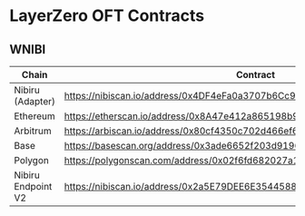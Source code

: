 # LayerZero OFT Contracts

## WNIBI

<table><thead><tr><th width="212.86328125">Chain</th><th>Contract</th></tr></thead><tbody><tr><td>Nibiru (Adapter)</td><td><a href="https://nibiscan.io/address/0x4DF4eFa0a3707b6Cc964F62042E8a303A0376F54">https://nibiscan.io/address/0x4DF4eFa0a3707b6Cc964F62042E8a303A0376F54</a></td></tr><tr><td>Ethereum</td><td><a href="https://etherscan.io/address/0x8A47e412a865198b9d5f10fF2e54f788f1696195">https://etherscan.io/address/0x8A47e412a865198b9d5f10fF2e54f788f1696195</a></td></tr><tr><td>Arbitrum</td><td><a href="https://arbiscan.io/address/0x80cf4350c702d466ef65305a73726349e98d7f57">https://arbiscan.io/address/0x80cf4350c702d466ef65305a73726349e98d7f57</a></td></tr><tr><td>Base</td><td><a href="https://basescan.org/address/0x3ade6652f203d919697f8577f75eebb989a5c586">https://basescan.org/address/0x3ade6652f203d919697f8577f75eebb989a5c586</a></td></tr><tr><td>Polygon</td><td><a href="https://polygonscan.com/address/0x02f6fd682027a148d73777034cb85d14f231a678">https://polygonscan.com/address/0x02f6fd682027a148d73777034cb85d14f231a678</a></td></tr><tr><td>Nibiru Endpoint V2</td><td><a href="https://nibiscan.io/address/0x2a5E79DEE6E3544588BB3b675B1Cc3354Df2AEFD">https://nibiscan.io/address/0x2a5E79DEE6E3544588BB3b675B1Cc3354Df2AEFD</a></td></tr></tbody></table>
